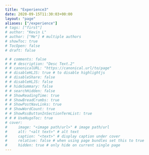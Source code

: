 ```yaml
---
title: "Experience3"
date: 2020-09-15T11:30:03+00:00
layout: "page"
aliases: ["/experience"]
# tags: ["first"]
# author: "Kevin L"
# author: ["Me"] # multiple authors
# showToc: true
# TocOpen: false
# draft: false

# # comments: false
# # # description: "Desc Text.2"
# # canonicalURL: "https://canonical.url/to/page"
# # disableHLJS: true # to disable highlightjs
# # disableShare: false
# # disableHLJS: false
# # hideSummary: false
# # searchHidden: false
# # ShowReadingTime: true
# # ShowBreadCrumbs: true
# # ShowPostNavLinks: true
# # ShowWordCount: true
# # ShowRssButtonInSectionTermList: true
# # # UseHugoToc: true
# cover:
#     image: "<image path/url>" # image path/url
#     alt: "<alt text>" # alt text
#     caption: "<text>" # display caption under cover
#     relative: false # when using page bundles set this to true
#     hidden: true # only hide on current single page
---
```

